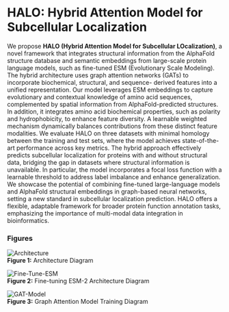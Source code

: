 # HALO: Hybrid Attention Model for Subcellular Localization

We propose **HALO (Hybrid Attention Model for Subcellular
LOcalization)**, a novel framework that integrates structural information from the AlphaFold structure database and
semantic embeddings from large-scale protein language models, such as fine-tuned ESM (Evolutionary Scale Modeling).
The hybrid architecture uses graph attention networks (GATs) to incorporate biochemical, structural, and sequence-
derived features into a unified representation. Our model leverages ESM embeddings to capture evolutionary and
contextual knowledge of amino acid sequences, complemented by spatial information from AlphaFold-predicted structures.
In addition, it integrates amino acid biochemical properties, such as polarity and hydrophobicity, to enhance feature
diversity. A learnable weighted mechanism dynamically balances contributions from these distinct feature modalities.
We evaluate HALO on three datasets with minimal homology between the training and test sets, where the model
achieves state-of-the-art performance across key metrics. The hybrid approach effectively predicts subcellular localization
for proteins with and without structural data, bridging the gap in datasets where structural information is unavailable. In
particular, the model incorporates a focal loss function with a learnable threshold to address label imbalance and enhance
generalization. We showcase the potential of combining fine-tuned large-language models and AlphaFold structural
embeddings in graph-based neural networks, setting a new standard in subcellular localization prediction. HALO offers a
flexible, adaptable framework for broader protein function annotation tasks, emphasizing the importance of multi-modal
data integration in bioinformatics.

### Figures

![Architecture](https://github.com/user-attachments/assets/94573baa-bfeb-4a2f-b15b-91407b12b489)  
**Figure 1:** Architecture Diagram

![Fine-Tune-ESM](https://github.com/user-attachments/assets/dfc8c5fc-485d-4a11-8bd7-763d0a192d6a)  
**Figure 2:** Fine-tuning ESM-2 Architecture Diagram

![GAT-Model](https://github.com/user-attachments/assets/154a4015-432c-428f-ae0e-25ae9a676e60)  
**Figure 3:** Graph Attention Model Training Diagram

